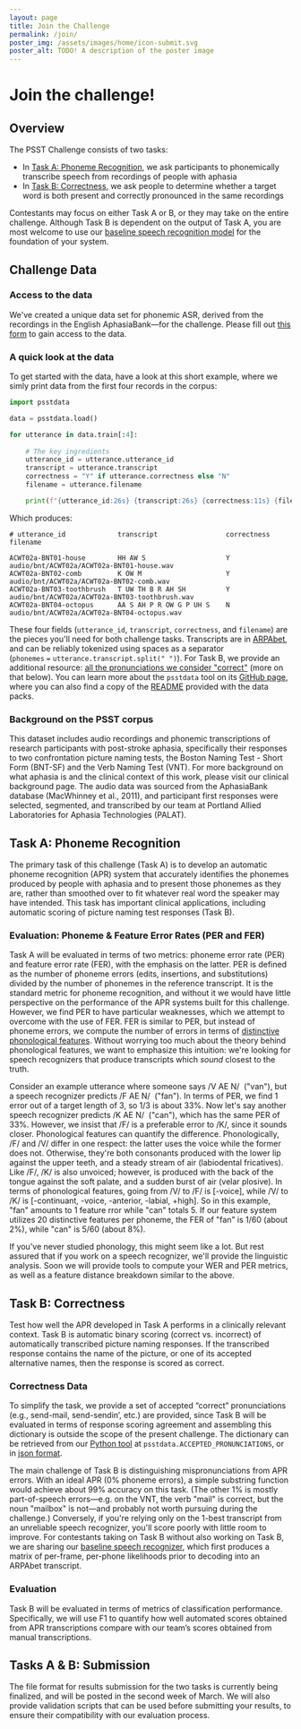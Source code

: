 ```yaml
---
layout: page
title: Join the Challenge
permalink: /join/
poster_img: /assets/images/home/icon-submit.svg
poster_alt: TODO! A description of the poster image
---
```

# Join the challenge!

## Overview

The PSST Challenge consists of two tasks:

- In [Task A: Phoneme Recognition](#task-a-phoneme-recognition), we ask participants to phonemically transcribe speech from recordings of people with aphasia
- In [Task B: Correctness](#task-b-correctness), we ask people to determine whether a target word is both present and correctly pronounced in the same recordings

Contestants may focus on either Task A or B, or they may take on the entire challenge. Although Task B is dependent on the output of Task A, you are most welcome to use our [baseline speech recognition model](https://github.com/PSST-Challenge/psstbaseline) for the foundation of your system.

## Challenge Data

### Access to the data
We've created a unique data set for phonemic ASR, derived from the recordings in the English AphasiaBank—for the challenge. Please fill out [this form](https://docs.google.com/forms/d/e/1FAIpQLScwAC3j7NQ2giyFSjrNen6NhmSbnHqdxS915ftZDBRi2SHQtQ/viewform) to gain access to the data.


### A quick look at the data

To get started with the data, have a look at this short example, where we simly print data from the first four records in the corpus:

```python
import psstdata

data = psstdata.load()

for utterance in data.train[:4]:
    
    # The key ingredients
    utterance_id = utterance.utterance_id
    transcript = utterance.transcript
    correctness = "Y" if utterance.correctness else "N"
    filename = utterance.filename

    print(f"{utterance_id:26s} {transcript:26s} {correctness:11s} {filename}")
```

Which produces:

```
# utterance_id             transcript                 correctness  filename

ACWT02a-BNT01-house        HH AW S                    Y            audio/bnt/ACWT02a/ACWT02a-BNT01-house.wav
ACWT02a-BNT02-comb         K OW M                     Y            audio/bnt/ACWT02a/ACWT02a-BNT02-comb.wav
ACWT02a-BNT03-toothbrush   T UW TH B R AH SH          Y            audio/bnt/ACWT02a/ACWT02a-BNT03-toothbrush.wav
ACWT02a-BNT04-octopus      AA S AH P R OW G P UH S    N            audio/bnt/ACWT02a/ACWT02a-BNT04-octopus.wav
```

These four fields (`utterance_id`, `transcript`, `correctness`, and `filename`) are the pieces you'll need for both challenge tasks. Transcripts are in [ARPAbet](https://en.wikipedia.org/wiki/ARPABET), and can be reliably tokenized using spaces as a separator (`phonemes`&nbsp;`=`&nbsp;`utterance.transcript.split(" ")`). For Task B, we provide an additional resource: [all the pronunciations we consider "correct"](https://github.com/PSST-Challenge/psstdata/blob/main/psstdata/assets/correctness.json) (more on that below). You can learn more about the `psstdata` tool on its [GitHub page](https://github.com/PSST-Challenge/psstdata), where you can also find a copy of the [README](https://github.com/PSST-Challenge/psstdata/blob/main/readme/train/README.md) provided with the data packs.


### Background on the PSST corpus

This dataset includes audio recordings and phonemic transcriptions of research participants with post-stroke aphasia, specifically their responses to two confrontation picture naming tests, the Boston Naming Test - Short Form (BNT-SF) and the Verb Naming Test (VNT). For more background on what aphasia is and the clinical context of this work, please visit our clinical background page. The audio data was sourced from the AphasiaBank database (MacWhinney et al., 2011), and participant first responses were selected, segmented, and transcribed by our team at Portland Allied Laboratories for Aphasia Technologies (PALAT).

## Task A: Phoneme Recognition

The primary task of this challenge (Task A) is to develop an automatic phoneme recognition (APR) system that accurately identifies the phonemes produced by people with aphasia and to present those phonemes as they are, rather than smoothed over to fit whatever real word the speaker may have intended. This task has important clinical applications, including automatic scoring of picture naming test responses (Task B).   


### Evaluation: Phoneme & Feature Error Rates (PER and FER)

Task A will be evaluated in terms of two metrics: phoneme error rate (PER) and feature error rate (FER), with the emphasis on the latter. PER is defined as the number of phoneme errors (edits, insertions, and substitutions) divided by the number of phonemes in the reference transcript. It is the standard metric for phoneme recognition, and without it we would have little perspective on the performance of the APR systems built for this challenge. However, we find PER to have particular weaknesses, which we attempt to overcome with the use of FER. FER is similar to PER, but instead of phoneme errors, we compute the number of errors in terms of [distinctive phonological features](https://en.wikipedia.org/wiki/Distinctive_feature). Without worrying too much about the theory behind phonological features, we want to emphasize this intuition: we're looking for speech recognizers that produce transcripts which *sound* closest to the truth.

Consider an example utterance where someone says /V&nbsp;AE&nbsp;N/&nbsp;&nbsp;("van"), but a speech recognizer predicts /F&nbsp;AE&nbsp;N/&nbsp;&nbsp;("fan"). In terms of PER, we find 1 error out of a target length of 3, so 1/3 is about 33%. Now let's say another speech recognizer predicts /K&nbsp;AE&nbsp;N/&nbsp;&nbsp;("can"), which has the same PER of 33%. However, we insist that /F/ is a preferable error to /K/, since it sounds closer. Phonological features can quantify the difference. Phonologically, /F/ and /V/ differ in one respect: the latter uses the voice while the former does not. Otherwise, they're both consonants produced with the lower lip against the upper teeth, and a steady stream of air (labiodental fricatives). Like /F/, /K/ is also unvoiced; however, is produced with the back of the tongue against the soft palate, and a sudden burst of air (velar plosive). In terms of phonological features, going from /V/ to /F/ is [-voice], while /V/ to /K/ is [-continuant, -voice, -anterior, -labial, +high]. So in this example, "fan" amounts to 1 feature rror while "can" totals 5. If our feature system utilizes 20 distinctive features per phoneme, the FER of "fan" is 1/60 (about 2%), while "can" is 5/60 (about 8%). 

If you've never studied phonology, this might seem like a lot. But rest assured that if you work on a speech recognizer, we'll provide the linguistic analysis. Soon we will provide tools to compute your WER and PER metrics, as well as a feature distance breakdown similar to the above.

## Task B: Correctness

Test how well the APR developed in Task A performs in a clinically relevant context. Task B is automatic binary scoring (correct vs. incorrect) of automatically transcribed picture naming responses. If the transcribed response contains the name of the picture, or one of its accepted alternative names, then the response is scored as correct.

### Correctness Data

To simplify the task, we provide a set of accepted “correct” pronunciations (e.g., send-mail, send-sendin’, etc.) are provided, since Task B will be evaluated in terms of response scoring agreement and assembling this dictionary is outside the scope of the present challenge. The dictionary can be retrieved from our [Python tool](https://github.com/PSST-Challenge) at `psstdata.ACCEPTED_PRONUNCIATIONS`, or in [json format](https://raw.githubusercontent.com/PSST-Challenge/psstdata/main/psstdata/assets/correctness.json).

The main challenge of Task B is distinguishing mispronunciations from APR errors. With an ideal APR (0% phoneme errors), a simple substring function would achieve about 99% accuracy on this task. (The other 1% is mostly part-of-speech errors—e.g. on the VNT, the verb "mail" is correct, but the noun "mailbox" is not—and probably not worth pursuing during the challenge.) Conversely, if you're relying only on the 1-best transcript from an unreliable speech recognizer, you'll score poorly with little room to improve. 
For contestants taking on Task B without also working on Task B, we are sharing our [baseline speech recognizer](https://github.com/PSST-Challenge/psstbaseline), which first produces a matrix of per-frame, per-phone likelihoods prior to decoding into an ARPAbet transcript. 

### Evaluation
 
Task B will be evaluated in terms of metrics of classification performance. Specifically, we will use F1 to quantify how well automated scores obtained from APR transcriptions compare with our team’s scores obtained from manual transcriptions. 


## Tasks A & B: Submission

The file format for results submission for the two tasks is currently being finalized, and will be posted in the second week of March. We will also provide validation scripts that can be used before submitting your results, to ensure their compatibility with our evaluation process.
